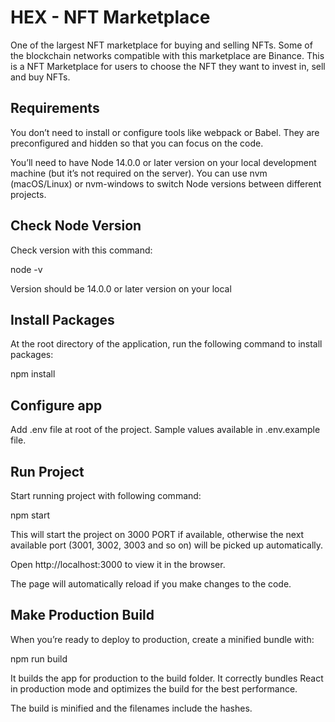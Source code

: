 # HEX - NFT Marketplace

One of the largest NFT marketplace for buying and selling NFTs. Some of the blockchain networks compatible with this marketplace are Binance. This is a NFT Marketplace for users to choose the NFT they want to invest in, sell and buy NFTs.

## Requirements

You don’t need to install or configure tools like webpack or Babel.
They are preconfigured and hidden so that you can focus on the code.

You’ll need to have Node 14.0.0 or later version on your local development machine (but it’s not required on the server). You can use nvm (macOS/Linux) or nvm-windows to switch Node versions between different projects.


## Check Node Version 

Check version with this command:

node -v 

Version should be 14.0.0 or later version on your local

## Install Packages 

At the root directory of the application, run the following command to install packages:

npm install

## Configure app

Add .env file at root of the project. Sample values available in .env.example file.

## Run Project

Start running project with following command:

npm start

This will start the project on 3000 PORT if available, otherwise the next available port (3001, 3002, 3003 and so on) will be picked up automatically. 

Open http://localhost:3000 to view it in the browser.

The page will automatically reload if you make changes to the code.

## Make Production Build

When you’re ready to deploy to production, create a minified bundle with:

npm run build

It builds the app for production to the build folder.
It correctly bundles React in production mode and optimizes the build for the best performance.

The build is minified and the filenames include the hashes.

